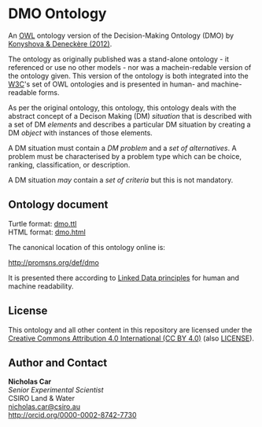 # DMO Ontology
An [OWL](https://en.wikipedia.org/wiki/Web_Ontology_Language) ontology version of the Decision-Making Ontology (DMO) by [Konyshova & Deneckère (2012)](http://doi.org/10.3233/978-1-61499-105-2-1553).

The ontology as originally published was a stand-alone ontology - it referenced or use no other models - nor was a machein-redable version of the ontology given. This version of the ontology is both integrated into the [W3C](https://www.w3.org/)'s set of OWL ontologies and is presented in human- and machine-readable forms.

As per the original ontology, this ontology, this ontology deals with the abstract concept of a Decison Making (DM) *situation* that is described with a set of DM *elements* and describes a particular DM situation by creating a DM *object* with instances of those elements.

A DM situation must contain a *DM problem* and a *set of alternatives*. A problem must be characterised by a problem type which can be choice, ranking, classification, or description. 

A DM situation *may* contain a *set of criteria* but this is not mandatory.


## Ontology document
Turtle format: [dmo.ttl](dmo.ttl)  
HTML format: [dmo.html](dmo.html)

The canonical location of this ontology online is:

<http://promsns.org/def/dmo> 

It is presented there according to [Linked Data principles](https://www.w3.org/standards/semanticweb/data) for human and machine readability.


## License
This ontology and all other content in this repository are licensed under the [Creative Commons Attribution 4.0 International (CC BY 4.0)](https://creativecommons.org/licenses/by/4.0/) (also [LICENSE](LICENSE)).


## Author and Contact
**Nicholas Car**  
*Senior Experimental Scientist*  
CSIRO Land & Water  
<nicholas.car@csiro.au>  
<http://orcid.org/0000-0002-8742-7730>
